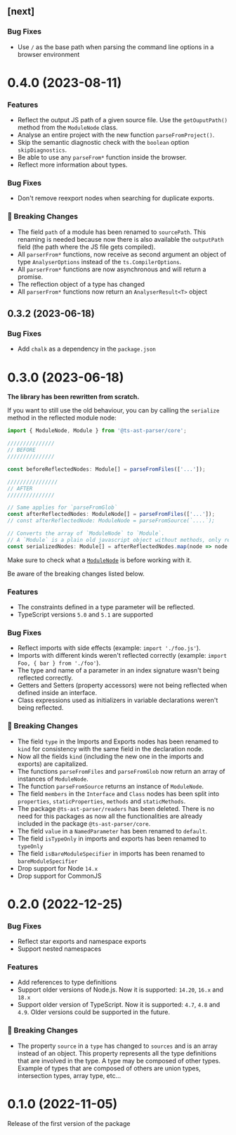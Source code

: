 ## [next]

### Bug Fixes

* Use `/` as the base path when parsing the command line options in a browser environment

# 0.4.0 (2023-08-11)

### Features

* Reflect the output JS path of a given source file. Use the `getOuputPath()` method from the `ModuleNode` class.
* Analyse an entire project with the new function `parseFromProject()`.
* Skip the semantic diagnostic check with the `boolean` option `skipDiagnostics`.
* Be able to use any `parseFrom*` function inside the browser.
* Reflect more information about types.

### Bug Fixes

* Don't remove reexport nodes when searching for duplicate exports.

### 🚨 Breaking Changes

* The field `path` of a module has been renamed to `sourcePath`. This renaming is needed because now there is also 
  available the `outputPath` field (the path where the JS file gets compiled).
* All `parserFrom*` functions, now receive as second argument an object of type `AnalyserOptions` instead of 
  the `ts.CompilerOptions`.
* All `parserFrom*` functions are now asynchronous and will return a promise.
* The reflection object of a type has changed
* All `parserFrom*` functions now return an `AnalyserResult<T>` object

## 0.3.2 (2023-06-18)

### Bug Fixes

* Add `chalk` as a dependency in the `package.json`

# 0.3.0 (2023-06-18)

**The library has been rewritten from scratch.**

If you want to still use the old behaviour, you can by calling the `serialize` method in the reflected module node:

```typescript
import { ModuleNode, Module } from '@ts-ast-parser/core';

///////////////
// BEFORE
///////////////

const beforeReflectedNodes: Module[] = parseFromFiles(['...']);

////////////////
// AFTER
///////////////

// Same applies for `parseFromGlob`
const afterReflectedNodes: ModuleNode[] = parseFromFiles(['...']);
// const afterReflectedNode: ModuleNode = parseFromSource(`....`);

// Converts the array of `ModuleNode` to `Module`.
// A `Module` is a plain old javascript object without methods, only read-only properties.
const serializedNodes: Module[] = afterReflectedNodes.map(node => node.serialize());
```

Make sure to check what a [`ModuleNode`](./src/nodes/module-node.ts) is before working with it.

Be aware of the breaking changes listed below.

### Features

* The constraints defined in a type parameter will be reflected.
* TypeScript versions `5.0` and `5.1` are supported

### Bug Fixes

* Reflect imports with side effects (example: `import './foo.js'`).
* Imports with different kinds weren't reflected correctly (example: `import Foo, { bar } from './foo'`).
* The type and name of a parameter in an index signature wasn't being reflected correctly.
* Getters and Setters (property accessors) were not being reflected when defined inside an interface.
* Class expressions used as initializers in variable declarations weren't being reflected.

### 🚨 Breaking Changes

* The field `type` in the Imports and Exports nodes has been renamed to `kind` for consistency with the same field in 
  the declaration node.
* Now all the fields `kind` (including the new one in the imports and exports) are capitalized.
* The functions `parseFromFiles` and `parseFromGlob` now return an array of instances of `ModuleNode`. 
* The function `parseFromSource` returns an instance of `ModuleNode`.
* The field `members` in the `Interface` and `Class` nodes has been split into `properties`, `staticProperties`, 
  `methods` and `staticMethods`. 
* The package `@ts-ast-parser/readers` has been deleted. There is no need for this packages as now all the 
  functionalities are already included in the package `@ts-ast-parser/core`.
* The field `value` in a `NamedParameter` has been renamed to `default`.
* The field `isTypeOnly` in imports and exports has been renamed to `typeOnly`
* The field `isBareModuleSpecifier` in imports has been renamed to `bareModuleSpecifier`
* Drop support for Node `14.x`
* Drop support for CommonJS

# 0.2.0 (2022-12-25)

### Bug Fixes

* Reflect star exports and namespace exports
* Support nested namespaces

### Features

* Add references to type definitions
* Support older versions of Node.js. Now it is supported: `14.20`, `16.x` and `18.x`
* Support older version of TypeScript. Now it is supported: `4.7`, `4.8` and `4.9`. Older versions could be supported 
  in the future.

### 🚨 Breaking Changes

* The property `source` in a `type` has changed to `sources` and is an array instead of an object.
  This property represents all the type definitions that are involved in the type. A type may be composed of
  other types. Example of types that are composed of others are union types, intersection types, array type, etc...

# 0.1.0 (2022-11-05)

Release of the first version of the package
